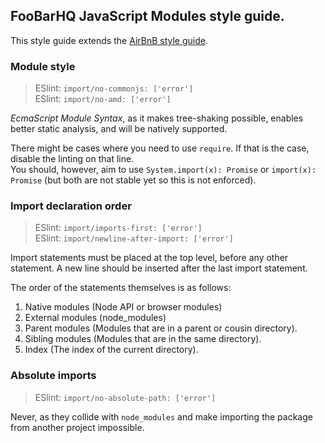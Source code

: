 ## FooBarHQ JavaScript Modules style guide.

This style guide extends the [AirBnB style guide](https://github.com/airbnb/javascript).

### Module style

> ESlint: `import/no-commonjs: ['error']`  
> ESlint: `import/no-amd: ['error']`

*EcmaScript Module Syntax*, as it makes tree-shaking possible, enables better static analysis, 
and will be natively supported. 

There might be cases where you need to use `require`. If that is the case, disable the linting on that line.  
You should, however, aim to use `System.import(x): Promise` or `import(x): Promise` 
(but both are not stable yet so this is not enforced).

### Import declaration order

> ESlint: `import/imports-first: ['error']`  
> ESlint: `import/newline-after-import: ['error']`

Import statements must be placed at the top level, before any other statement. 
A new line should be inserted after the last import statement.

The order of the statements themselves is as follows:

1. Native modules (Node API or browser modules)
2. External modules (node_modules)
3. Parent modules (Modules that are in a parent or cousin directory).
4. Sibling modules (Modules that are in the same directory).
5. Index (The index of the current directory).

### Absolute imports

> ESlint: `import/no-absolute-path: ['error']`

Never, as they collide with `node_modules` and make importing the package from another project impossible.
